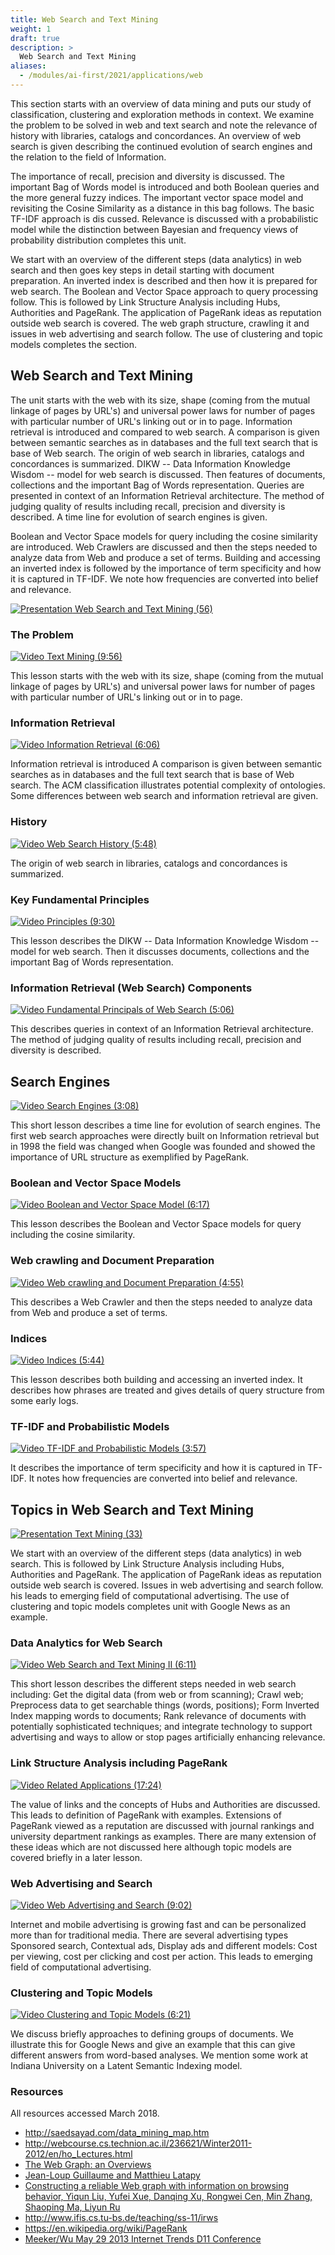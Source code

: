 ```yaml
---
title: Web Search and Text Mining
weight: 1
draft: true
description: >
  Web Search and Text Mining
aliases:
  - /modules/ai-first/2021/applications/web
---
```


This section starts with an overview of data mining and puts our study
of classification, clustering and exploration methods in context. We
examine the problem to be solved in web and text search and note the
relevance of history with libraries, catalogs and concordances. An
overview of web search is given describing the continued evolution of
search engines and the relation to the field of Information.

The importance of recall, precision and diversity is discussed. The
important Bag of Words model is introduced and both Boolean queries and
the more general fuzzy indices. The important vector space model and
revisiting the Cosine Similarity as a distance in this bag follows. The
basic TF-IDF approach is dis cussed. Relevance is discussed with a
probabilistic model while the distinction between Bayesian and frequency
views of probability distribution completes this unit.

We start with an overview of the different steps (data analytics) in web
search and then goes key steps in detail starting with document
preparation. An inverted index is described and then how it is prepared
for web search. The Boolean and Vector Space approach to query
processing follow. This is followed by Link Structure Analysis including
Hubs, Authorities and PageRank. The application of PageRank ideas as
reputation outside web search is covered. The web graph structure,
crawling it and issues in web advertising and search follow. The use of
clustering and topic models completes the section.

## Web Search and Text Mining

The unit starts with the web with its size, shape (coming from the
mutual linkage of pages by URL's) and universal power laws for number of
pages with particular number of URL's linking out or in to page.
Information retrieval is introduced and compared to web search. A
comparison is given between semantic searches as in databases and the
full text search that is base of Web search. The origin of web search in
libraries, catalogs and concordances is summarized. DIKW -- Data
Information Knowledge Wisdom -- model for web search is discussed. Then
features of documents, collections and the important Bag of Words
representation. Queries are presented in context of an Information
Retrieval architecture. The method of judging quality of results
including recall, precision and diversity is described. A time line for
evolution of search engines is given.

Boolean and Vector Space models for query including the cosine
similarity are introduced. Web Crawlers are discussed and then the steps
needed to analyze data from Web and produce a set of terms. Building and
accessing an inverted index is followed by the importance of term
specificity and how it is captured in TF-IDF. We note how frequencies
are converted into belief and relevance.

[![Presentation](images/presentation.png) Web Search and Text Mining (56)](https://drive.google.com/open?id=0B8936_ytjfjmeWVSYk9RVXcyOFk)

### The Problem

[![Video](images/video.png) Text Mining (9:56)](https://www.youtube.com/watch?v=RFBeAWBkUsI)

This lesson starts with the web with its size, shape (coming from the
mutual linkage of pages by URL's) and universal power laws for number of
pages with particular number of URL's linking out or in to page.

### Information Retrieval

[![Video](images/video.png) Information Retrieval (6:06)](https://youtu.be/KtWhk2cdRa4)

Information retrieval is introduced A comparison is given between
semantic searches as in databases and the full text search that is base
of Web search. The ACM classification illustrates potential complexity
of ontologies. Some differences between web search and information
retrieval are given.

### History

[![Video](images/video.png) Web Search History (5:48)](https://youtu.be/J7D61uH5gVM)

The origin of web search in libraries, catalogs and concordances is
summarized.

### Key Fundamental Principles

[![Video](images/video.png) Principles (9:30)](https://youtu.be/yPFi6xFnDHE)

This lesson describes the DIKW -- Data Information Knowledge Wisdom --
model for web search. Then it discusses documents, collections and the
important Bag of Words representation.

### Information Retrieval (Web Search) Components

[![Video](images/video.png) Fundamental Principals of Web Search (5:06)](https://youtu.be/EGsnonXgb3Y)

This describes queries in context of an Information Retrieval
architecture. The method of judging quality of results including recall,
precision and diversity is described.

## Search Engines

[![Video](images/video.png) Search Engines (3:08)](https://youtu.be/kBV-99N6f7k)

This short lesson describes a time line for evolution of search engines.
The first web search approaches were directly built on Information
retrieval but in 1998 the field was changed when Google was founded and
showed the importance of URL structure as exemplified by PageRank.

### Boolean and Vector Space Models

[![Video](images/video.png) Boolean and Vector Space Model (6:17)](https://youtu.be/JzGBA0OhsIk)

This lesson describes the Boolean and Vector Space models for query
including the cosine similarity.

### Web crawling and Document Preparation

[![Video](images/video.png) Web crawling and Document Preparation (4:55)](https://youtu.be/Wv-r-PJ9lro)

This describes a Web Crawler and then the steps needed to analyze data
from Web and produce a set of terms.

### Indices

[![Video](images/video.png) Indices (5:44)](https://youtu.be/NY2SmrHoBVM)

This lesson describes both building and accessing an inverted index. It
describes how phrases are treated and gives details of query structure
from some early logs.

### TF-IDF and Probabilistic Models

[![Video](images/video.png) TF-IDF and Probabilistic Models (3:57)](https://youtu.be/9P_HUmpselU)

It describes the importance of term specificity and how it is captured
in TF-IDF. It notes how frequencies are converted into belief and
relevance.

## Topics in Web Search and Text Mining

[![Presentation](images/presentation.png) Text Mining (33)](https://drive.google.com/open?id=0B6wqDMIyK2P7YmpLbzQ0X2xpbDg%7D%7BPDF)

We start with an overview of the different steps (data analytics) in web
search. This is followed by Link Structure Analysis including Hubs,
Authorities and PageRank. The application of PageRank ideas as
reputation outside web search is covered. Issues in web advertising and
search follow. his leads to emerging field of computational advertising.
The use of clustering and topic models completes unit with Google News
as an example.

### Data Analytics for Web Search

[![Video](images/video.png) Web Search and Text Mining II (6:11)](https://www.youtube.com/watch?v=kHEFxhWwhx0)

This short lesson describes the different steps needed in web search
including: Get the digital data (from web or from scanning); Crawl web;
Preprocess data to get searchable things (words, positions); Form
Inverted Index mapping words to documents; Rank relevance of documents
with potentially sophisticated techniques; and integrate technology to
support advertising and ways to allow or stop pages artificially
enhancing relevance.

### Link Structure Analysis including PageRank

[![Video](images/video.png) Related Applications (17:24)](https://www.youtube.com/watch?v=ApDu-7_1LYk)

The value of links and the concepts of Hubs and Authorities are
discussed. This leads to definition of PageRank with examples.
Extensions of PageRank viewed as a reputation are discussed with journal
rankings and university department rankings as examples. There are many
extension of these ideas which are not discussed here although topic
models are covered briefly in a later lesson.

### Web Advertising and Search

[![Video](images/video.png) Web Advertising and Search (9:02)](https://www.youtube.com/watch?v=375sY1YMk5U)

Internet and mobile advertising is growing fast and can be personalized
more than for traditional media. There are several advertising types
Sponsored search, Contextual ads, Display ads and different models: Cost
per viewing, cost per clicking and cost per action. This leads to
emerging field of computational advertising.

### Clustering and Topic Models

[![Video](images/video.png) Clustering and Topic Models (6:21)](https://youtu.be/95cHMyZ-TUs)

We discuss briefly approaches to defining groups of documents. We
illustrate this for Google News and give an example that this can give
different answers from word-based analyses. We mention some work at
Indiana University on a Latent Semantic Indexing model.

### Resources

All resources accessed March 2018.

-   <http://saedsayad.com/data_mining_map.htm>
-   <http://webcourse.cs.technion.ac.il/236621/Winter2011-2012/en/ho_Lectures.html>
-   [The Web Graph: an
    Overviews](https://www.youtube.com/watch?v=yPFi6xFnDHE)
-   [Jean-Loup Guillaume and Matthieu
    Latapy](https://hal.archives-ouvertes.fr/file/index/docid/54458/filename/webgraph.pdf)
-   [Constructing a reliable Web graph with information on browsing
    behavior, Yiqun Liu, Yufei Xue, Danqing Xu, Rongwei Cen, Min Zhang,
    Shaoping Ma, Liyun
    Ru](http://www.sciencedirect.com/science/article/pii/S0167923612001844)
-   <http://www.ifis.cs.tu-bs.de/teaching/ss-11/irws>
-   <https://en.wikipedia.org/wiki/PageRank>
-   [Meeker/Wu May 29 2013 Internet Trends D11
    Conference](http://www.slideshare.net/kleinerperkins/kpcb-internet-trends-2013)
